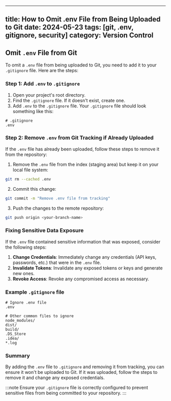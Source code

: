 
---
title: How to Omit .env File from Being Uploaded to Git
date: 2024-05-23
tags: [git, .env, gitignore, security]
category: Version Control
---

## Omit `.env` File from Git

To omit a `.env` file from being uploaded to Git, you need to add it to your `.gitignore` file. Here are the steps:

### Step 1: Add `.env` to `.gitignore`

1. Open your project's root directory.
2. Find the `.gitignore` file. If it doesn't exist, create one.
3. Add `.env` to the `.gitignore` file. Your `.gitignore` file should look something like this:

```plaintext
# .gitignore
.env
```

### Step 2: Remove `.env` from Git Tracking if Already Uploaded

If the `.env` file has already been uploaded, follow these steps to remove it from the repository:

1. Remove the `.env` file from the index (staging area) but keep it on your local file system:

```bash
git rm --cached .env
```

2. Commit this change:

```bash
git commit -m "Remove .env file from tracking"
```

3. Push the changes to the remote repository:

```bash
git push origin <your-branch-name>
```

### Fixing Sensitive Data Exposure

If the `.env` file contained sensitive information that was exposed, consider the following steps:

1. **Change Credentials**: Immediately change any credentials (API keys, passwords, etc.) that were in the `.env` file.
2. **Invalidate Tokens**: Invalidate any exposed tokens or keys and generate new ones.
3. **Revoke Access**: Revoke any compromised access as necessary.

### Example `.gitignore` file

```plaintext
# Ignore .env file
.env

# Other common files to ignore
node_modules/
dist/
build/
.DS_Store
.idea/
*.log
```

### Summary

By adding the `.env` file to `.gitignore` and removing it from tracking, you can ensure it won't be uploaded to Git. If it was uploaded, follow the steps to remove it and change any exposed credentials.

:::note
Ensure your `.gitignore` file is correctly configured to prevent sensitive files from being committed to your repository.
:::

